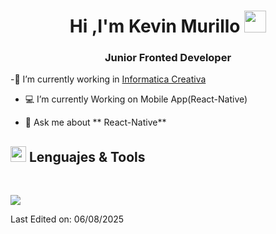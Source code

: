 <h1 align="center"><b>Hi ,I'm Kevin Murillo </b><img src="https://media.giphy.com/media/hvRJCLFzcasrR4ia7z/giphy.gif" width="35"></h1>
<h3 align="center">Junior Fronted Developer</h3>

-🔭 I’m currently working in <a href="https://www.informaticacreativa.net" target="blank">Informatica Creativa</a>

- 💻 I’m currently Working on Mobile App(React-Native)

- 💬 Ask me about ** React-Native**



## <img src="https://media2.giphy.com/media/QssGEmpkyEOhBCb7e1/giphy.gif?cid=ecf05e47a0n3gi1bfqntqmob8g9aid1oyj2wr3ds3mg700bl&rid=giphy.gif" width ="25"><b> Lenguajes & Tools </b>
<br>
<p align="left">
  <a href="https://skillicons.dev">
    <img src="https://skillicons.dev/icons?i=github,git,css,html,supabase,express,figma,js,postgres,mysql,nodejs,postman,react,tailwind,ts,vscode,net,cs,laravel,php,vite,kotlin,visualstudio,androidstudio&perline=14" />
  </a>
</p>


Last Edited on: 06/08/2025
